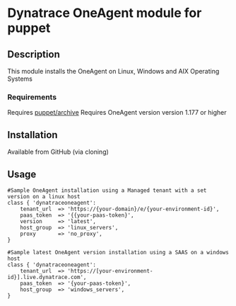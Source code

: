 # Dynatrace OneAgent module for puppet

## Description

This module installs the OneAgent on Linux, Windows and AIX Operating Systems

### Requirements

Requires [puppet/archive](https://forge.puppet.com/puppet/archive)
Requires OneAgent version version 1.177 or higher

## Installation

Available from GitHub (via cloning)

## Usage

    #Sample OneAgent installation using a Managed tenant with a set version on a linux host
    class { 'dynatraceoneagent':
        tenant_url  => 'https://{your-domain}/e/{your-environment-id}',
        paas_token  => '{{your-paas-token}',
        version     => 'latest',
        host_group  => 'linux_servers',
        proxy       => 'no_proxy',
    }

    #Sample latest OneAgent version installation using a SAAS on a windows host
    class { 'dynatraceoneagent':
        tenant_url  => 'https://[your-environment-id}].live.dynatrace.com',
        paas_token  => '{your-paas-token}',
        host_group  => 'windows_servers',
    }
